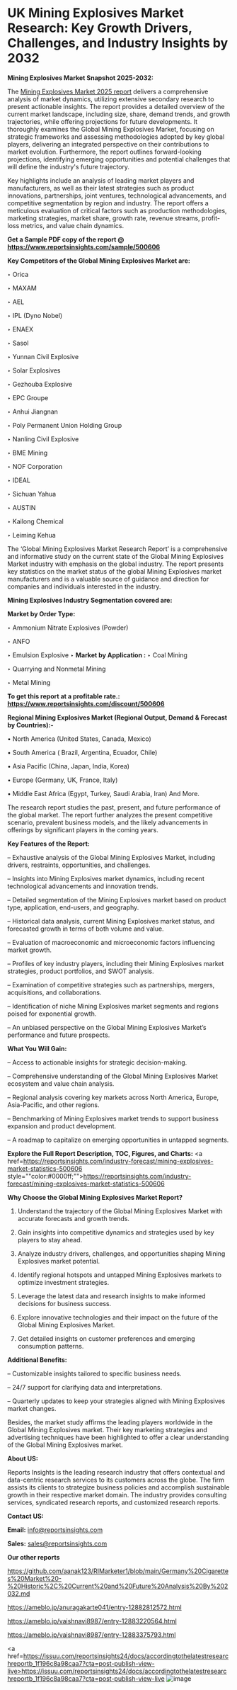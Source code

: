# UK Mining Explosives Market Research: Key Growth Drivers, Challenges, and Industry Insights by 2032

<strong>Mining Explosives Market Snapshot 2025-2032:</strong>

The <a href=https://www.reportsinsights.com/sample/500606>Mining Explosives Market 2025 report</a> delivers a comprehensive analysis of market dynamics, utilizing extensive secondary research to present actionable insights. The report provides a detailed overview of the current market landscape, including size, share, demand trends, and growth trajectories, while offering projections for future developments. It thoroughly examines the Global Mining Explosives Market, focusing on strategic frameworks and assessing methodologies adopted by key global players, delivering an integrated perspective on their contributions to market evolution. Furthermore, the report outlines forward-looking projections, identifying emerging opportunities and potential challenges that will define the industry's future trajectory.

Key highlights include an analysis of leading market players and manufacturers, as well as their latest strategies such as product innovations, partnerships, joint ventures, technological advancements, and competitive segmentation by region and industry. The report offers a meticulous evaluation of critical factors such as production methodologies, marketing strategies, market share, growth rate, revenue streams, profit-loss metrics, and value chain dynamics.

<strong>Get a Sample PDF copy of the report @ <a href=https://www.reportsinsights.com/sample/500606 style=color:#0000ff;>https://www.reportsinsights.com/sample/500606</a></strong>

<strong>Key Competitors of the Global Mining Explosives Market are:</strong>

‣ Orica

‣ MAXAM

‣ AEL

‣ IPL (Dyno Nobel)

‣ ENAEX

‣ Sasol

‣ Yunnan Civil Explosive

‣ Solar Explosives

‣ Gezhouba Explosive

‣ EPC Groupe

‣ Anhui Jiangnan

‣ Poly Permanent Union Holding Group

‣ Nanling Civil Explosive

‣ BME Mining

‣ NOF Corporation

‣ IDEAL

‣ Sichuan Yahua

‣ AUSTIN

‣ Kailong Chemical

‣ Leiming Kehua

The ‘Global Mining Explosives Market Research Report’ is a comprehensive and informative study on the current state of the Global Mining Explosives Market industry with emphasis on the global industry. The report presents key statistics on the market status of the global Mining Explosives market manufacturers and is a valuable source of guidance and direction for companies and individuals interested in the industry.

<strong>Mining Explosives Industry Segmentation covered are:</strong>

<strong>Market by Order Type: </strong>

‣ Ammonium Nitrate Explosives (Powder)

‣ ANFO

‣ Emulsion Explosive
‣ 
<strong>Market by Application :</strong>
‣ Coal Mining

‣ Quarrying and Nonmetal Mining

‣ Metal Mining

<strong>To get this report at a profitable rate.: <a href=https://www.reportsinsights.com/discount/500606 style=color:#0000ff;>https://www.reportsinsights.com/discount/500606</a></strong>

<strong>Regional Mining Explosives Market (Regional Output, Demand &amp; Forecast by Countries):-</strong>

• North America (United States, Canada, Mexico)

• South America ( Brazil, Argentina, Ecuador, Chile)

• Asia Pacific (China, Japan, India, Korea)

• Europe (Germany, UK, France, Italy)

• Middle East Africa (Egypt, Turkey, Saudi Arabia, Iran) And More.

The research report studies the past, present, and future performance of the global market. The report further analyzes the present competitive scenario, prevalent business models, and the likely advancements in offerings by significant players in the coming years.

<strong>Key Features of the Report:</strong>

– Exhaustive analysis of the Global Mining Explosives Market, including drivers, restraints, opportunities, and challenges.

– Insights into Mining Explosives market dynamics, including recent technological advancements and innovation trends.

– Detailed segmentation of the Mining Explosives market based on product type, application, end-users, and geography.

– Historical data analysis, current Mining Explosives market status, and forecasted growth in terms of both volume and value.

– Evaluation of macroeconomic and microeconomic factors influencing market growth.

– Profiles of key industry players, including their Mining Explosives market strategies, product portfolios, and SWOT analysis.

– Examination of competitive strategies such as partnerships, mergers, acquisitions, and collaborations.

– Identification of niche Mining Explosives market segments and regions poised for exponential growth.

– An unbiased perspective on the Global Mining Explosives Market’s performance and future prospects.

<strong>What You Will Gain:</strong>

– Access to actionable insights for strategic decision-making.

– Comprehensive understanding of the Global Mining Explosives Market ecosystem and value chain analysis.

– Regional analysis covering key markets across North America, Europe, Asia-Pacific, and other regions.

– Benchmarking of Mining Explosives market trends to support business expansion and product development.

– A roadmap to capitalize on emerging opportunities in untapped segments.

<strong>Explore the Full Report Description, TOC, Figures, and Charts:</strong>
<a href=https://reportsinsights.com/industry-forecast/mining-explosives-market-statistics-500606 style=""color:#0000ff;"">https://reportsinsights.com/industry-forecast/mining-explosives-market-statistics-500606</a>

<strong>Why Choose the Global Mining Explosives Market Report?</strong>

1. Understand the trajectory of the Global Mining Explosives Market with accurate forecasts and growth trends.

2. Gain insights into competitive dynamics and strategies used by key players to stay ahead.

3. Analyze industry drivers, challenges, and opportunities shaping Mining Explosives market potential.

4. Identify regional hotspots and untapped Mining Explosives markets to optimize investment strategies.

5. Leverage the latest data and research insights to make informed decisions for business success.

6. Explore innovative technologies and their impact on the future of the Global Mining Explosives Market.

7. Get detailed insights on customer preferences and emerging consumption patterns.

<strong>Additional Benefits:</strong>

– Customizable insights tailored to specific business needs.

– 24/7 support for clarifying data and interpretations.

– Quarterly updates to keep your strategies aligned with Mining Explosives market changes.

Besides, the market study affirms the leading players worldwide in the Global Mining Explosives market. Their key marketing strategies and advertising techniques have been highlighted to offer a clear understanding of the Global Mining Explosives market.

<strong><strong>About US</strong>:</strong>

Reports Insights is the leading research industry that offers contextual and data-centric research services to its customers across the globe. The firm assists its clients to strategize business policies and accomplish sustainable growth in their respective market domain. The industry provides consulting services, syndicated research reports, and customized research reports.

<strong>Contact US:</strong>

<p class=><b>Email:</b> <a href=mailto:info@reportsinsights.com>info@reportsinsights.com</a></p>
<p class=><b>Sales:</b> <a href=mailto:sales@reportsinsights.com>sales@reportsinsights.com</a></p>

<strong>Our other reports</strong>

<a href=https://github.com/aanak123/RIMarketer1/blob/main/Germany%20Cigarettes%20Market%20-%20Historic%2C%20Current%20and%20Future%20Analysis%20By%202032.md>https://github.com/aanak123/RIMarketer1/blob/main/Germany%20Cigarettes%20Market%20-%20Historic%2C%20Current%20and%20Future%20Analysis%20By%202032.md</a>

<a href=https://ameblo.jp/anuragakarte041/entry-12882812572.html>https://ameblo.jp/anuragakarte041/entry-12882812572.html</a>

<a href=https://ameblo.jp/vaishnavi8987/entry-12883220564.html>https://ameblo.jp/vaishnavi8987/entry-12883220564.html</a>

<a href=https://ameblo.jp/vaishnavi8987/entry-12883375793.html>https://ameblo.jp/vaishnavi8987/entry-12883375793.html</a>

<a href=https://issuu.com/reportsinsights24/docs/accordingtothelatestresearchreportb_1f196c8a98caa7?cta=post-publish-view-live>https://issuu.com/reportsinsights24/docs/accordingtothelatestresearchreportb_1f196c8a98caa7?cta=post-publish-view-live</a>
![image](https://github.com/user-attachments/assets/8cbe13c2-c432-4d37-8633-3b3ee5300965)
